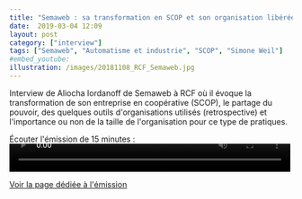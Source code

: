 ```yaml
---
title: "Semaweb : sa transformation en SCOP et son organisation libérée"
date:  2019-03-04 12:09
layout: post
category: ["interview"]
tags: ["Semaweb", "Automatisme et industrie", "SCOP", "Simone Weil"]
#embed_youtube:
illustration: /images/20181108_RCF_Semaweb.jpg
---
```

  Interview de Aliocha Iordanoff de Semaweb à RCF où il évoque la transformation de son entreprise en coopérative (SCOP), le partage du pouvoir, des quelques outils d'organisations utilisés (retrospective) et l'importance ou non de la taille de l'organisation pour ce type de pratiques.

Écouter l'émission de 15 minutes :
<video  width="500px" height="50px" controls>
<source src="https://rcf.fr/sites/default/static.rcf.fr/diffusions/2018/11/08/RCF38_ENTREP_20181108.mp3" type="audio/mp3">
</video>

[Voir la page dédiée à l'émission](https://rcf.fr/actualite/economie/semaweb-ou-comment-creer-une-entreprise-pour-la-donner-ses-salaries)
